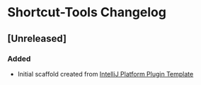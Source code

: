 <!-- Keep a Changelog guide -> https://keepachangelog.com -->

# Shortcut-Tools Changelog

## [Unreleased]
### Added
- Initial scaffold created from [IntelliJ Platform Plugin Template](https://github.com/JetBrains/intellij-platform-plugin-template)
